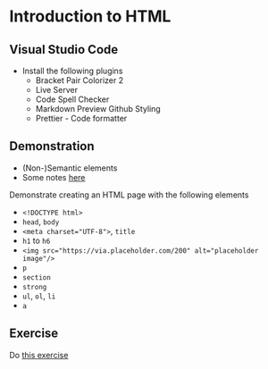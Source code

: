 # Introduction to HTML

## Visual Studio Code

* Install the following plugins
  - Bracket Pair Colorizer 2
  - Live Server
  - Code Spell Checker
  - Markdown Preview Github Styling
  - Prettier - Code formatter

## Demonstration

* (Non-)Semantic elements
* Some notes [here](https://www.w3schools.com/html/html5_semantic_elements.asp)

Demonstrate creating an HTML page with the following elements

* `<!DOCTYPE html>`
* `head`, `body`
* `<meta charset="UTF-8">`, `title`
* `h1` to `h6`
* `<img src="https://via.placeholder.com/200" alt="placeholder image"/>`
* `p`
* `section`
* `strong`
* `ul`, `ol`, `li`
* `a`

## Exercise

Do [this exercise](./01-Class-Content/01-HTML-Git-CSS/01-Activities/06-Stu_HTML/README.md)